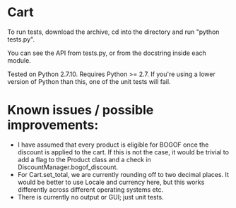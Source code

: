 Cart
====

To run tests, download the archive, cd into the directory and run "python tests.py".

You can see the API from tests.py, or from the docstring inside each module.

Tested on Python 2.7.10. Requires Python >= 2.7. If you're using a lower version of Python than this, one of the unit tests will fail.

Known issues / possible improvements:
=====================================

* I have assumed that every product is eligible for BOGOF once the discount is applied to the cart. If this is not the case, it would be trivial to add a flag to the Product class and a check in DiscountManager.bogof_discount.
* For Cart.set_total, we are currently rounding off to two decimal places. It would be better to use Locale and currency here, but this works differently across different operating systems etc.
* There is currently no output or GUI; just unit tests.